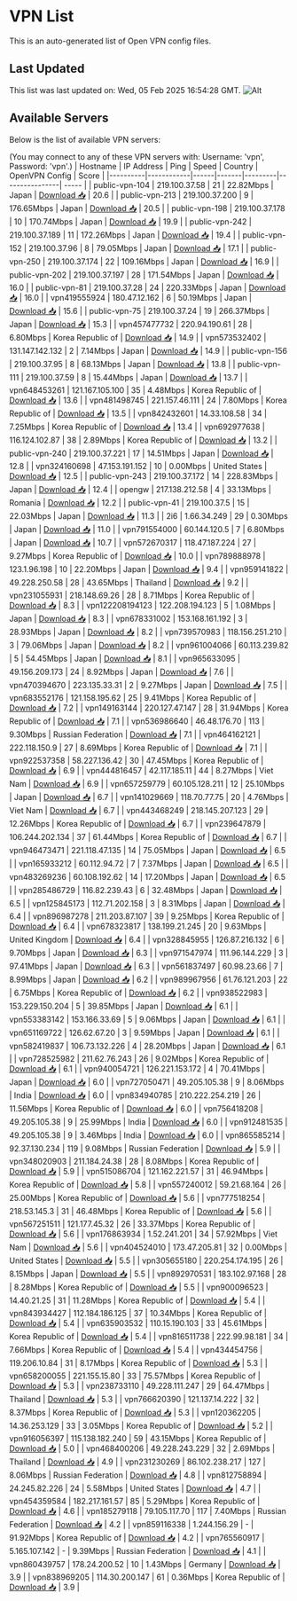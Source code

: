 # VPN List

This is an auto-generated list of Open VPN config files.

## Last Updated

This list was last updated on: Wed, 05 Feb 2025 16:54:28 GMT.
![Alt](https://repobeats.axiom.co/api/embed/186b98318ef1479477931607c1ad7d823f12451f.svg "Repobeats analytics image")

## Available Servers

Below is the list of available VPN servers:

(You may connect to any of these VPN servers with: Username: 'vpn', Password: 'vpn'.)
| Hostname | IP Address | Ping | Speed | Country | OpenVPN Config | Score |
|----------|------------|------|-------|---------|----------------| ----- |
| public-vpn-104 | 219.100.37.58 | 21 | 22.82Mbps | Japan | [Download 📥](./configs/server_0_JP.ovpn) | 20.6 |
| public-vpn-213 | 219.100.37.200 | 9 | 176.65Mbps | Japan | [Download 📥](./configs/server_1_JP.ovpn) | 20.5 |
| public-vpn-198 | 219.100.37.178 | 10 | 170.74Mbps | Japan | [Download 📥](./configs/server_2_JP.ovpn) | 19.9 |
| public-vpn-242 | 219.100.37.189 | 11 | 172.26Mbps | Japan | [Download 📥](./configs/server_3_JP.ovpn) | 19.4 |
| public-vpn-152 | 219.100.37.96 | 8 | 79.05Mbps | Japan | [Download 📥](./configs/server_4_JP.ovpn) | 17.1 |
| public-vpn-250 | 219.100.37.174 | 22 | 109.16Mbps | Japan | [Download 📥](./configs/server_5_JP.ovpn) | 16.9 |
| public-vpn-202 | 219.100.37.197 | 28 | 171.54Mbps | Japan | [Download 📥](./configs/server_6_JP.ovpn) | 16.0 |
| public-vpn-81 | 219.100.37.28 | 24 | 220.33Mbps | Japan | [Download 📥](./configs/server_7_JP.ovpn) | 16.0 |
| vpn419555924 | 180.47.12.162 | 6 | 50.19Mbps | Japan | [Download 📥](./configs/server_8_JP.ovpn) | 15.6 |
| public-vpn-75 | 219.100.37.24 | 19 | 266.37Mbps | Japan | [Download 📥](./configs/server_9_JP.ovpn) | 15.3 |
| vpn457477732 | 220.94.190.61 | 28 | 6.80Mbps | Korea Republic of | [Download 📥](./configs/server_10_KR.ovpn) | 14.9 |
| vpn573532402 | 131.147.142.132 | 2 | 7.14Mbps | Japan | [Download 📥](./configs/server_11_JP.ovpn) | 14.9 |
| public-vpn-156 | 219.100.37.95 | 8 | 68.13Mbps | Japan | [Download 📥](./configs/server_12_JP.ovpn) | 13.8 |
| public-vpn-111 | 219.100.37.59 | 8 | 15.44Mbps | Japan | [Download 📥](./configs/server_13_JP.ovpn) | 13.7 |
| vpn648453261 | 121.167.105.100 | 35 | 4.48Mbps | Korea Republic of | [Download 📥](./configs/server_14_KR.ovpn) | 13.6 |
| vpn481498745 | 221.157.46.111 | 24 | 7.80Mbps | Korea Republic of | [Download 📥](./configs/server_15_KR.ovpn) | 13.5 |
| vpn842432601 | 14.33.108.58 | 34 | 7.25Mbps | Korea Republic of | [Download 📥](./configs/server_16_KR.ovpn) | 13.4 |
| vpn692977638 | 116.124.102.87 | 38 | 2.89Mbps | Korea Republic of | [Download 📥](./configs/server_17_KR.ovpn) | 13.2 |
| public-vpn-240 | 219.100.37.221 | 17 | 14.51Mbps | Japan | [Download 📥](./configs/server_18_JP.ovpn) | 12.8 |
| vpn324160698 | 47.153.191.152 | 10 | 0.00Mbps | United States | [Download 📥](./configs/server_19_US.ovpn) | 12.5 |
| public-vpn-243 | 219.100.37.172 | 14 | 228.83Mbps | Japan | [Download 📥](./configs/server_20_JP.ovpn) | 12.4 |
| opengw | 217.138.212.58 | 4 | 33.13Mbps | Romania | [Download 📥](./configs/server_21_RO.ovpn) | 12.2 |
| public-vpn-41 | 219.100.37.5 | 15 | 22.03Mbps | Japan | [Download 📥](./configs/server_22_JP.ovpn) | 11.3 |
| 2i6 | 1.66.34.249 | 29 | 0.30Mbps | Japan | [Download 📥](./configs/server_23_JP.ovpn) | 11.0 |
| vpn791554000 | 60.144.120.5 | 7 | 6.80Mbps | Japan | [Download 📥](./configs/server_24_JP.ovpn) | 10.7 |
| vpn572670317 | 118.47.187.224 | 27 | 9.27Mbps | Korea Republic of | [Download 📥](./configs/server_25_KR.ovpn) | 10.0 |
| vpn789888978 | 123.1.96.198 | 10 | 22.20Mbps | Japan | [Download 📥](./configs/server_26_JP.ovpn) | 9.4 |
| vpn959141822 | 49.228.250.58 | 28 | 43.65Mbps | Thailand | [Download 📥](./configs/server_27_TH.ovpn) | 9.2 |
| vpn231055931 | 218.148.69.26 | 28 | 8.71Mbps | Korea Republic of | [Download 📥](./configs/server_28_KR.ovpn) | 8.3 |
| vpn122208194123 | 122.208.194.123 | 5 | 1.08Mbps | Japan | [Download 📥](./configs/server_29_JP.ovpn) | 8.3 |
| vpn678331002 | 153.168.161.192 | 3 | 28.93Mbps | Japan | [Download 📥](./configs/server_30_JP.ovpn) | 8.2 |
| vpn739570983 | 118.156.251.210 | 3 | 79.06Mbps | Japan | [Download 📥](./configs/server_31_JP.ovpn) | 8.2 |
| vpn961004066 | 60.113.239.82 | 5 | 54.45Mbps | Japan | [Download 📥](./configs/server_32_JP.ovpn) | 8.1 |
| vpn965633095 | 49.156.209.173 | 24 | 8.92Mbps | Japan | [Download 📥](./configs/server_33_JP.ovpn) | 7.6 |
| vpn470394670 | 223.135.33.31 | 2 | 9.27Mbps | Japan | [Download 📥](./configs/server_34_JP.ovpn) | 7.5 |
| vpn683552176 | 121.158.195.62 | 25 | 9.41Mbps | Korea Republic of | [Download 📥](./configs/server_35_KR.ovpn) | 7.2 |
| vpn149163144 | 220.127.47.147 | 28 | 31.94Mbps | Korea Republic of | [Download 📥](./configs/server_36_KR.ovpn) | 7.1 |
| vpn536986640 | 46.48.176.70 | 113 | 9.30Mbps | Russian Federation | [Download 📥](./configs/server_37_RU.ovpn) | 7.1 |
| vpn464162121 | 222.118.150.9 | 27 | 8.69Mbps | Korea Republic of | [Download 📥](./configs/server_38_KR.ovpn) | 7.1 |
| vpn922537358 | 58.227.136.42 | 30 | 47.45Mbps | Korea Republic of | [Download 📥](./configs/server_39_KR.ovpn) | 6.9 |
| vpn444816457 | 42.117.185.11 | 44 | 8.27Mbps | Viet Nam | [Download 📥](./configs/server_40_VN.ovpn) | 6.9 |
| vpn657259779 | 60.105.128.211 | 12 | 25.10Mbps | Japan | [Download 📥](./configs/server_41_JP.ovpn) | 6.7 |
| vpn141029669 | 118.70.77.75 | 20 | 4.76Mbps | Viet Nam | [Download 📥](./configs/server_42_VN.ovpn) | 6.7 |
| vpn443468249 | 218.145.207.123 | 29 | 12.26Mbps | Korea Republic of | [Download 📥](./configs/server_43_KR.ovpn) | 6.7 |
| vpn239647879 | 106.244.202.134 | 37 | 61.44Mbps | Korea Republic of | [Download 📥](./configs/server_44_KR.ovpn) | 6.7 |
| vpn946473471 | 221.118.47.135 | 14 | 75.05Mbps | Japan | [Download 📥](./configs/server_45_JP.ovpn) | 6.5 |
| vpn165933212 | 60.112.94.72 | 7 | 7.37Mbps | Japan | [Download 📥](./configs/server_46_JP.ovpn) | 6.5 |
| vpn483269236 | 60.108.192.62 | 14 | 17.20Mbps | Japan | [Download 📥](./configs/server_47_JP.ovpn) | 6.5 |
| vpn285486729 | 116.82.239.43 | 6 | 32.48Mbps | Japan | [Download 📥](./configs/server_48_JP.ovpn) | 6.5 |
| vpn125845173 | 112.71.202.158 | 3 | 8.31Mbps | Japan | [Download 📥](./configs/server_49_JP.ovpn) | 6.4 |
| vpn896987278 | 211.203.87.107 | 39 | 9.25Mbps | Korea Republic of | [Download 📥](./configs/server_50_KR.ovpn) | 6.4 |
| vpn678323817 | 138.199.21.245 | 20 | 9.63Mbps | United Kingdom | [Download 📥](./configs/server_51_GB.ovpn) | 6.4 |
| vpn328845955 | 126.87.216.132 | 6 | 9.70Mbps | Japan | [Download 📥](./configs/server_52_JP.ovpn) | 6.3 |
| vpn971547974 | 111.96.144.229 | 3 | 97.41Mbps | Japan | [Download 📥](./configs/server_53_JP.ovpn) | 6.3 |
| vpn561837497 | 60.98.23.66 | 7 | 8.99Mbps | Japan | [Download 📥](./configs/server_54_JP.ovpn) | 6.2 |
| vpn989967956 | 61.76.121.203 | 22 | 6.75Mbps | Korea Republic of | [Download 📥](./configs/server_55_KR.ovpn) | 6.2 |
| vpn938522983 | 153.229.150.204 | 5 | 39.85Mbps | Japan | [Download 📥](./configs/server_56_JP.ovpn) | 6.1 |
| vpn553383142 | 153.166.33.69 | 5 | 9.06Mbps | Japan | [Download 📥](./configs/server_57_JP.ovpn) | 6.1 |
| vpn651169722 | 126.62.67.20 | 3 | 9.59Mbps | Japan | [Download 📥](./configs/server_58_JP.ovpn) | 6.1 |
| vpn582419837 | 106.73.132.226 | 4 | 28.20Mbps | Japan | [Download 📥](./configs/server_59_JP.ovpn) | 6.1 |
| vpn728525982 | 211.62.76.243 | 26 | 9.02Mbps | Korea Republic of | [Download 📥](./configs/server_60_KR.ovpn) | 6.1 |
| vpn940054721 | 126.221.153.172 | 4 | 70.41Mbps | Japan | [Download 📥](./configs/server_61_JP.ovpn) | 6.0 |
| vpn727050471 | 49.205.105.38 | 9 | 8.06Mbps | India | [Download 📥](./configs/server_62_IN.ovpn) | 6.0 |
| vpn834940785 | 210.222.254.219 | 26 | 11.56Mbps | Korea Republic of | [Download 📥](./configs/server_63_KR.ovpn) | 6.0 |
| vpn756418208 | 49.205.105.38 | 9 | 25.99Mbps | India | [Download 📥](./configs/server_64_IN.ovpn) | 6.0 |
| vpn912481535 | 49.205.105.38 | 9 | 3.46Mbps | India | [Download 📥](./configs/server_65_IN.ovpn) | 6.0 |
| vpn865585214 | 92.37.130.234 | 119 | 9.08Mbps | Russian Federation | [Download 📥](./configs/server_66_RU.ovpn) | 5.9 |
| vpn348020903 | 211.184.24.38 | 28 | 8.08Mbps | Korea Republic of | [Download 📥](./configs/server_67_KR.ovpn) | 5.9 |
| vpn515086704 | 121.162.221.57 | 31 | 46.94Mbps | Korea Republic of | [Download 📥](./configs/server_68_KR.ovpn) | 5.8 |
| vpn557240012 | 59.21.68.164 | 26 | 25.00Mbps | Korea Republic of | [Download 📥](./configs/server_69_KR.ovpn) | 5.6 |
| vpn777518254 | 218.53.145.3 | 31 | 46.48Mbps | Korea Republic of | [Download 📥](./configs/server_70_KR.ovpn) | 5.6 |
| vpn567251511 | 121.177.45.32 | 26 | 33.37Mbps | Korea Republic of | [Download 📥](./configs/server_71_KR.ovpn) | 5.6 |
| vpn176863934 | 1.52.241.201 | 34 | 57.92Mbps | Viet Nam | [Download 📥](./configs/server_72_VN.ovpn) | 5.6 |
| vpn404524010 | 173.47.205.81 | 32 | 0.00Mbps | United States | [Download 📥](./configs/server_73_US.ovpn) | 5.5 |
| vpn305655180 | 220.254.174.195 | 26 | 8.15Mbps | Japan | [Download 📥](./configs/server_74_JP.ovpn) | 5.5 |
| vpn892970531 | 183.102.97.168 | 28 | 8.28Mbps | Korea Republic of | [Download 📥](./configs/server_75_KR.ovpn) | 5.5 |
| vpn900096523 | 14.40.21.25 | 31 | 11.28Mbps | Korea Republic of | [Download 📥](./configs/server_76_KR.ovpn) | 5.4 |
| vpn843934427 | 112.184.186.125 | 37 | 10.34Mbps | Korea Republic of | [Download 📥](./configs/server_77_KR.ovpn) | 5.4 |
| vpn635903532 | 110.15.190.103 | 33 | 45.61Mbps | Korea Republic of | [Download 📥](./configs/server_78_KR.ovpn) | 5.4 |
| vpn816511738 | 222.99.98.181 | 34 | 7.66Mbps | Korea Republic of | [Download 📥](./configs/server_79_KR.ovpn) | 5.4 |
| vpn434454756 | 119.206.10.84 | 31 | 8.17Mbps | Korea Republic of | [Download 📥](./configs/server_80_KR.ovpn) | 5.3 |
| vpn658200055 | 221.155.15.80 | 33 | 75.57Mbps | Korea Republic of | [Download 📥](./configs/server_81_KR.ovpn) | 5.3 |
| vpn238733110 | 49.228.111.247 | 29 | 64.47Mbps | Thailand | [Download 📥](./configs/server_82_TH.ovpn) | 5.3 |
| vpn766620390 | 121.137.14.222 | 32 | 8.37Mbps | Korea Republic of | [Download 📥](./configs/server_83_KR.ovpn) | 5.3 |
| vpn120362205 | 14.36.253.129 | 33 | 3.05Mbps | Korea Republic of | [Download 📥](./configs/server_84_KR.ovpn) | 5.2 |
| vpn916056397 | 115.138.182.240 | 59 | 43.15Mbps | Korea Republic of | [Download 📥](./configs/server_85_KR.ovpn) | 5.0 |
| vpn468400206 | 49.228.243.229 | 32 | 2.69Mbps | Thailand | [Download 📥](./configs/server_86_TH.ovpn) | 4.9 |
| vpn231230269 | 86.102.238.217 | 127 | 8.06Mbps | Russian Federation | [Download 📥](./configs/server_87_RU.ovpn) | 4.8 |
| vpn812758894 | 24.245.82.226 | 24 | 5.58Mbps | United States | [Download 📥](./configs/server_88_US.ovpn) | 4.7 |
| vpn454359584 | 182.217.161.57 | 85 | 5.29Mbps | Korea Republic of | [Download 📥](./configs/server_89_KR.ovpn) | 4.6 |
| vpn185279118 | 79.105.117.70 | 117 | 7.40Mbps | Russian Federation | [Download 📥](./configs/server_90_RU.ovpn) | 4.2 |
| vpn859116338 | 1.244.156.29 | - | 91.92Mbps | Korea Republic of | [Download 📥](./configs/server_91_KR.ovpn) | 4.2 |
| vpn765560917 | 5.165.107.142 | - | 9.39Mbps | Russian Federation | [Download 📥](./configs/server_92_RU.ovpn) | 4.1 |
| vpn860439757 | 178.24.200.52 | 10 | 1.43Mbps | Germany | [Download 📥](./configs/server_93_DE.ovpn) | 3.9 |
| vpn838969205 | 114.30.200.147 | 61 | 0.36Mbps | Korea Republic of | [Download 📥](./configs/server_94_KR.ovpn) | 3.9 |
